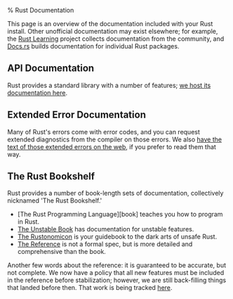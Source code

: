 % Rust Documentation

<style>
nav {
    display: none;
}
</style>

This page is an overview of the documentation included with your Rust install.
Other unofficial documentation may exist elsewhere; for example, the [Rust
Learning] project collects documentation from the community, and [Docs.rs]
builds documentation for individual Rust packages.

## API Documentation

Rust provides a standard library with a number of features; [we host its
documentation here][api].

## Extended Error Documentation

Many of Rust's errors come with error codes, and you can request extended
diagnostics from the compiler on those errors. We also [have the text of those
extended errors on the web][err], if you prefer to read them that way.

## The Rust Bookshelf

Rust provides a number of book-length sets of documentation, collectively
nicknamed 'The Rust Bookshelf.'

* [The Rust Programming Language][book] teaches you how to program in Rust.
* [The Unstable Book][unstable-book] has documentation for unstable features.
* [The Rustonomicon][nomicon] is your guidebook to the dark arts of unsafe Rust.
* [The Reference][ref] is not a formal spec, but is more detailed and comprehensive than the book.

Another few words about the reference: it is guaranteed to be accurate, but not
complete. We now have a policy that all new features must be included in the
reference before stabilization; however, we are still back-filling things that
landed before then. That work is being tracked [here][38643].

[Rust Learning]: https://github.com/ctjhoa/rust-learning
[Docs.rs]: https://docs.rs/
[api]: std/index.html
[ref]: reference/index.html
[38643]: https://github.com/rust-lang/rust/issues/38643
[err]: error-index.html
[unstable-book]: book/index.html
[nomicon]: nomicon/index.html
[unstable-book]: unstable-book/index.html


